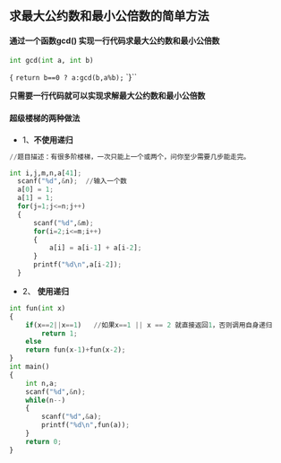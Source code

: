 ## 求最大公约数和最小公倍数的简单方法



  #### 通过一个函数gcd() 实现一行代码求最大公约数和最小公倍数



```python
int gcd(int a, int b)
```
`{`
	`return b==0 ? a:gcd(b,a%b);`
`}``



**只需要一行代码就可以实现求解最大公约数和最小公倍数**



####  超级楼梯的两种做法

*  1、**不使用递归**

  ```python
  //题目描述：有很多阶楼梯，一次只能上一个或两个，问你至少需要几步能走完。
  
  int i,j,m,n,a[41];
  	scanf("%d",&n);  //输入一个数
  	a[0] = 1;  
  	a[1] = 1;
  	for(j=1;j<=n;j++)
  	{
  		scanf("%d",&m);
  		for(i=2;i<=m;i++)
  		{
  			a[i] = a[i-1] + a[i-2];	
  		}
  		printf("%d\n",a[i-2]);
  	}
  ```

  

*  2、 **使用递归**

  ```python
  int fun(int x)
  {
      if(x==2||x==1)   //如果x==1 || x == 2 就直接返回1，否则调用自身递归
          return 1;
      else
      return fun(x-1)+fun(x-2);
  }
  int main()
  {
      int n,a;
      scanf("%d",&n);
      while(n--)
      {
          scanf("%d",&a);
          printf("%d\n",fun(a));
      } 
      return 0;    
  }
  ```



